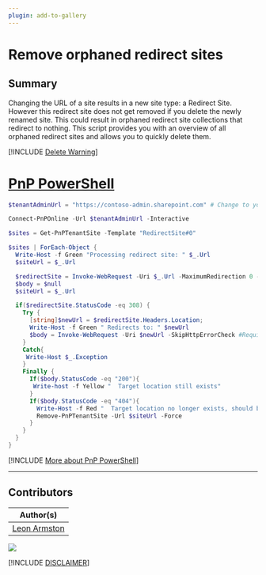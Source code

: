```yaml
---
plugin: add-to-gallery
---
```


# Remove orphaned redirect sites

## Summary

Changing the URL of a site results in a new site type: a Redirect Site. However this redirect site does not get removed if you delete the newly renamed site. This could result in orphaned redirect site collections that redirect to nothing. This script provides you with an overview of all orphaned redirect sites and allows you to quickly delete them.

[!INCLUDE [Delete Warning](../../docfx/includes/DELETE-WARN.md)]
 
# [PnP PowerShell](#tab/pnpps)
```powershell
$tenantAdminUrl = "https://contoso-admin.sharepoint.com" # Change to your tenant

Connect-PnPOnline -Url $tenantAdminUrl -Interactive

$sites = Get-PnPTenantSite -Template "RedirectSite#0"

$sites | ForEach-Object {
  Write-Host -f Green "Processing redirect site: " $_.Url
  $siteUrl = $_.Url

  $redirectSite = Invoke-WebRequest -Uri $_.Url -MaximumRedirection 0 -SkipHttpErrorCheck #Requires PowerShell 7 for -SkipHttpErrorCheck parameter
  $body = $null
  $siteUrl = $_.Url

  if($redirectSite.StatusCode -eq 308) {
    Try {
      [string]$newUrl = $redirectSite.Headers.Location;
      Write-Host -f Green " Redirects to: " $newUrl
      $body = Invoke-WebRequest -Uri $newUrl -SkipHttpErrorCheck #Requires PowerShell 7 for -SkipHttpErrorCheck parameter
    }
    Catch{
     Write-Host $_.Exception
    }
    Finally {
      If($body.StatusCode -eq "200"){
       Write-host -f Yellow "  Target location still exists"
      }
      If($body.StatusCode -eq "404"){
        Write-Host -f Red "  Target location no longer exists, should be removed"
        Remove-PnPTenantSite -Url $siteUrl -Force
      }
    }
  }
}

```
[!INCLUDE [More about PnP PowerShell](../../docfx/includes/MORE-PNPPS.md)]

***

## Contributors

| Author(s) |
|-----------|
| [Leon Armston](https://github.com/LeonArmston)|



<img src="https://m365-visitor-stats.azurewebsites.net/script-samples/scripts/spo-remove-orphaned-redirect-sites?labelText=Visitors" class="img-visitor" aria-hidden="true" />



[!INCLUDE [DISCLAIMER](../../docfx/includes/DISCLAIMER.md)]
